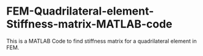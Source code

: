 # FEM-Quadrilateral-element-Stiffness-matrix-MATLAB-code
This is a MATLAB Code to find stiffness matrix for a quadrilateral element in FEM.
